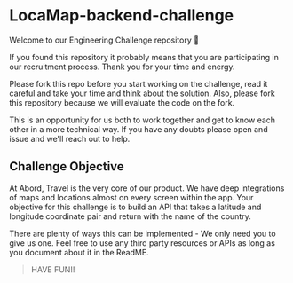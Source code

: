 # LocaMap-backend-challenge

Welcome to our Engineering Challenge repository 🖖

If you found this repository it probably means that you are participating in our recruitment process. Thank you for your time and energy.

Please fork this repo before you start working on the challenge, read it careful and take your time and think about the solution. Also, please fork this repository because we will evaluate the code on the fork.

This is an opportunity for us both to work together and get to know each other in a more technical way. If you have any doubts please open and issue and we'll reach out to help.

## Challenge Objective

At Abord, Travel is the very core of our product. We have deep integrations of maps and locations almost on every screen within the app. Your objective for this challenge is to build an API that takes a latitude and longitude coordinate pair and return with the name of the country.

There are plenty of ways this can be implemented - We only need you to give us one.
Feel free to use any third party resources or APIs as long as you document about it in the ReadME.

> HAVE FUN!!
